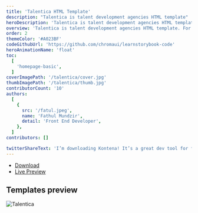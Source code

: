 ```yaml
---
title: 'Talentica HTML Template'
description: "Talentica is talent development agencies HTML template"
heroDescription: 'Talentica is talent development agencies HTML template and sutiable for SaaS and startup'
overview: 'Talentica is talent development agencies HTML template. For everyone who begin a small agancies, this template is so usefull to describe it. Like you see in our template, all of them are responsive and compatible with various screen size. '
order: 2
themeColor: '#A023BF'
codeGithubUrl: 'https://github.com/chromaui/learnstorybook-code'
heroAnimationName: 'float'
toc:
  [
    'homepage-basic',
  ]
coverImagePath: '/talentica/cover.jpg'
thumbImagePath: '/talentica/thumb.jpg'
contributorCount: '10'
authors:
  [
    {
      src: '/fatul.jpeg',
      name: 'Fathul Mundzir',
      detail: 'Front End Developer',
    },
  ]
contributors: []

twitterShareText: 'I’m downloading Kontena! It’s a great dev tool for front end template and components.'
---
```


<div class="btn-download">
  <ul class="listing-download">
    <li><a class="link-download paddle_button" data-theme="none" href="#!" data-product="614674">Download</a></li>
    <li><a class="link-demo" target="_blank" href="https://kontena.website/html/theme/talentica">Live Preview</a></li>
  </ul>
</div>

<h2>Templates preview</h2>

![Talentica](/talentica/talentica.png)
